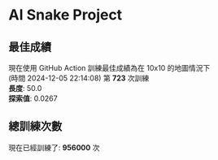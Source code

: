 
# AI Snake Project

## **最佳成績**



















































































































































































































































































現在使用 GitHub Action 訓練最佳成績為在 10x10 的地圖情況下  
(時間 2024-12-05 22:14:08) 第 **723** 次訓練  
**長度**: 50.0  
**探索值**: 0.0267







































































































































































































































































































































































































































































































































































## 總訓練次數
現在已經訓練了: **956000** 次
